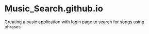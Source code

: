 # Music_Search.github.io
Creating a basic application with login page to search for songs using phrases
